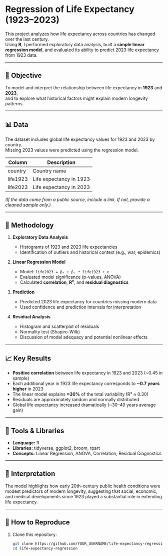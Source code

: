 # Regression of Life Expectancy (1923–2023)

This project analyzes how life expectancy across countries has changed over the last century.  
Using **R**, I performed exploratory data analysis, built a **simple linear regression model**, and evaluated its ability to predict 2023 life expectancy from 1923 data.

---

## 🧠 Objective
To model and interpret the relationship between life expectancy in **1923** and **2023**,  
and to explore what historical factors might explain modern longevity patterns.

---

## 📊 Data
The dataset includes global life expectancy values for 1923 and 2023 by country.  
Missing 2023 values were predicted using the regression model.

| Column | Description |
|---------|-------------|
| country | Country name |
| life1923 | Life expectancy in 1923 |
| life2023 | Life expectancy in 2023 |

*(If the data came from a public source, include a link. If not, provide a cleaned sample only.)*

---

## 🧩 Methodology

1. **Exploratory Data Analysis**
   - Histograms of 1923 and 2023 life expectancies
   - Identification of outliers and historical context (e.g., war, epidemics)

2. **Linear Regression Model**
   - Model: `life2023 = β₀ + β₁ * life1923 + ε`
   - Evaluated model significance (p-values, ANOVA)
   - Calculated **correlation**, **R²**, and **residual diagnostics**

3. **Prediction**
   - Predicted 2023 life expectancy for countries missing modern data
   - Used confidence and prediction intervals for interpretation

4. **Residual Analysis**
   - Histogram and scatterplot of residuals
   - Normality test (Shapiro-Wilk)
   - Discussion of model adequacy and potential nonlinear effects

---

## 📈 Key Results

- **Positive correlation** between life expectancy in 1923 and 2023 (~0.45 in sample)
- Each additional year in 1923 life expectancy corresponds to **~0.7 years higher** in 2023
- The linear model explains **≈30%** of the total variability (R² ≈ 0.30)
- Residuals are approximately random and normally distributed
- Global life expectancy increased dramatically (~30–40 years average gain)

---

## 🧮 Tools & Libraries

- **Language:** R  
- **Libraries:** tidyverse, ggplot2, broom, rpart  
- **Concepts:** Linear Regression, ANOVA, Correlation, Residual Diagnostics

---

## 🧠 Interpretation
The model highlights how early 20th-century public health conditions were modest predictors of modern longevity, suggesting that social, economic, and medical developments since 1923 played a substantial role in extending life expectancy.

---

## 🚀 How to Reproduce

1. Clone this repository:
   ```bash
   git clone https://github.com/YOUR_USERNAME/life-expectancy-regression.git
   cd life-expectancy-regression
